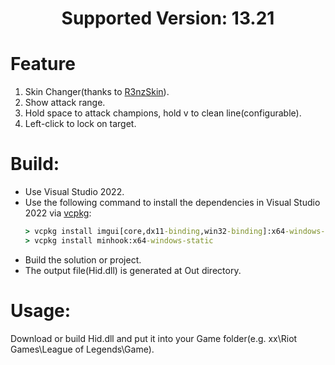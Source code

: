 <h1 align="center">Supported Version: 13.21</h1>

# Feature
1. Skin Changer(thanks to [R3nzSkin](https://github.com/R3nzTheCodeGOD/R3nzSkin)).
2. Show attack range.
3. Hold space to attack champions, hold v to clean line(configurable).
4. Left-click to lock on target.

# Build:

+ Use Visual Studio 2022.
+ Use the following command to install the dependencies in Visual Studio 2022 via [vcpkg](https://github.com/microsoft/vcpkg):
	```cmd
	> vcpkg install imgui[core,dx11-binding,win32-binding]:x64-windows-static
	> vcpkg install minhook:x64-windows-static
	```
+ Build the solution or project.
+ The output file(Hid.dll) is generated at Out directory.

# Usage:

Download or build Hid.dll and put it into your Game folder(e.g. xx\Riot Games\League of Legends\Game).